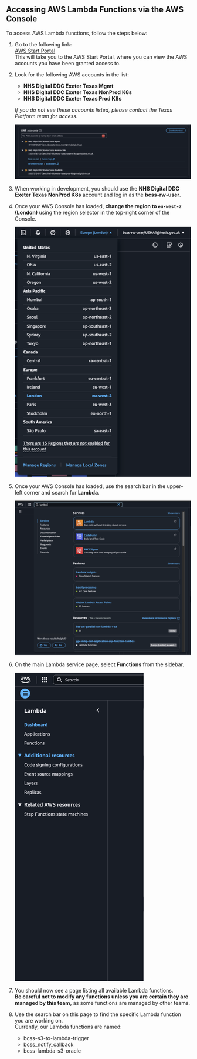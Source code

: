 ## Accessing AWS Lambda Functions via the AWS Console

To access AWS Lambda functions, follow the steps below:

1. Go to the following link:  
   [AWS Start Portal](https://d-9c67018f89.awsapps.com/start/#/?tab=accounts)  
   This will take you to the AWS Start Portal, where you can view the AWS accounts you have been granted access to.

2. Look for the following AWS accounts in the list:
   - **NHS Digital DDC Exeter Texas Mgmt**
   - **NHS Digital DDC Exeter Texas NonProd K8s**
   - **NHS Digital DDC Exeter Texas Prod K8s**


   *If you do not see these accounts listed, please contact the Texas Platform team for access.*

   ![AWS Account List](docs/images/aws-accounts.png)

3. When working in development, you should use the **NHS Digital DDC Exeter Texas NonProd K8s** account and log in as the **bcss-rw-user**.

4. Once your AWS Console has loaded, **change the region to `eu-west-2` (London)** using the region selector in the top-right corner of the Console.

   ![Changing the region](docs/images/region-change.png)

5. Once your AWS Console has loaded, use the search bar in the upper-left corner and search for **Lambda**.

   ![Searching for Lambda](docs/images/lambda-search.png)

6. On the main Lambda service page, select **Functions** from the sidebar.

   ![Lambda Functions List](docs/images/lambda-functions-list.png)

7. You should now see a page listing all available Lambda functions.  
   **Be careful not to modify any functions unless you are certain they are managed by this team,** as some functions are managed by other teams.

8. Use the search bar on this page to find the specific Lambda function you are working on.  
   Currently, our Lambda functions are named:

   - bcss-s3-to-lambda-trigger
   - bcss_notify_callback
   - bcss-lambda-s3-oracle